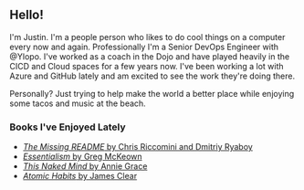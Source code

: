 ## Hello!

I'm Justin. I'm a people person who likes to do cool things on a computer every now and again. Professionally I'm a Senior DevOps Engineer
with @Ylopo. I've worked as a coach in the Dojo and have played heavily in the CICD and Cloud spaces for a few years
now. I've been working a lot with Azure and GitHub lately and am excited to see the work they're doing there. 

Personally? Just trying to help make the world a better place while enjoying some tacos and music at the beach.

### Books I've Enjoyed Lately

* [_The Missing README_ by Chris Riccomini and Dmitriy Ryaboy](https://nostarch.com/missing-readme)
* [_Essentialism_ by Greg McKeown](https://gregmckeown.com/books/essentialism/)
* [_This Naked Mind_ by Annie Grace](https://thisnakedmind.com/this-naked-mind/)
* [_Atomic Habits_ by James Clear](https://jamesclear.com/atomic-habits)
